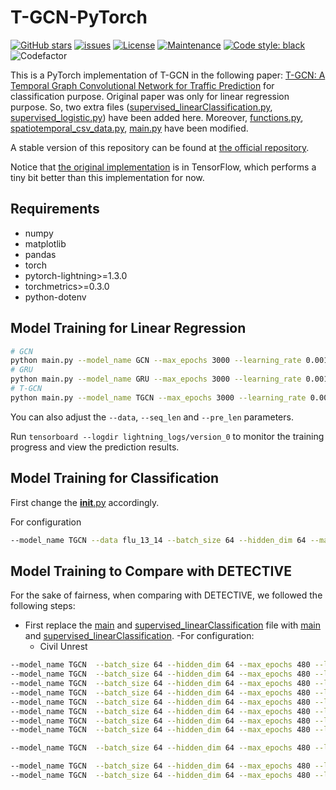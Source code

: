 # T-GCN-PyTorch

[![GitHub stars](https://img.shields.io/github/stars/martinwhl/T-GCN-PyTorch?label=stars&maxAge=2592000)](https://gitHub.com/martinwhl/T-GCN-PyTorch/stargazers/) [![issues](https://img.shields.io/github/issues/martinwhl/T-GCN-PyTorch)](https://github.com/martinwhl/T-GCN-PyTorch/issues) [![License](https://img.shields.io/github/license/martinwhl/T-GCN-PyTorch)](./LICENSE) [![Maintenance](https://img.shields.io/badge/Maintained%3F-yes-green.svg)](https://GitHub.com/martinwhl/T-GCN-PyTorch/graphs/commit-activity) [![Code style: black](https://img.shields.io/badge/code%20style-black-000000.svg)](https://github.com/psf/black) ![Codefactor](https://www.codefactor.io/repository/github/martinwhl/T-GCN-PyTorch/badge)

This is a PyTorch implementation of T-GCN in the following paper: [T-GCN: A Temporal Graph Convolutional Network for Traffic Prediction](https://arxiv.org/abs/1811.05320) for classification purpose. Original paper was only for linear regression purpose. So, two extra files ([supervised_linearClassification.py](tasks/supervised_linearClassification.py), [supervised_logistic.py](tasks/supervised_logistic.py)) have been added here. Moreover, [functions.py](utils/data/functions.py), [spatiotemporal_csv_data.py](utils/data/spatiotemporal_csv_data.py), [main.py](main.py) have been modified.

A stable version of this repository can be found at [the official repository](https://github.com/lehaifeng/T-GCN/tree/master/T-GCN/T-GCN-PyTorch).

Notice that [the original implementation](https://github.com/lehaifeng/T-GCN/tree/master/T-GCN/T-GCN-TensorFlow) is in TensorFlow, which performs a tiny bit better than this implementation for now.

## Requirements

* numpy
* matplotlib
* pandas
* torch
* pytorch-lightning>=1.3.0
* torchmetrics>=0.3.0
* python-dotenv

## Model Training for Linear Regression

```bash
# GCN
python main.py --model_name GCN --max_epochs 3000 --learning_rate 0.001 --weight_decay 0 --batch_size 64 --hidden_dim 100 --settings supervised --gpus 1
# GRU
python main.py --model_name GRU --max_epochs 3000 --learning_rate 0.001 --weight_decay 1.5e-3 --batch_size 64 --hidden_dim 100 --settings supervised --gpus 1
# T-GCN
python main.py --model_name TGCN --max_epochs 3000 --learning_rate 0.001 --weight_decay 0 --batch_size 32 --hidden_dim 64 --loss mse_with_regularizer --settings supervised --gpus 1
```

You can also adjust the `--data`, `--seq_len` and `--pre_len` parameters.

Run `tensorboard --logdir lightning_logs/version_0` to monitor the training progress and view the prediction results.

## Model Training for Classification
First change the [__init__.py](tasks/__init__.py) accordingly.

For configuration
```bash
--model_name TGCN --data flu_13_14 --batch_size 64 --hidden_dim 64 --max_epochs 300 --learning_rate 0.001 --seq_len 5 --pre_len 1 --lead_time 0 --num_class 5 --split_ratio 0.5
```

## Model Training to Compare with DETECTIVE
For the sake of fairness, when comparing with DETECTIVE, we followed the following steps:
- First replace the [main](main.py) and [supervised_linearClassification](tasks/supervised_linearClassification.py) file with [main](DETECTIVE_Comparison/main.py) and [supervised_linearClassification](DETECTIVE_Comparison/supervised_linearClassification.py). 
-For configuration:
    - Civil Unrest
```bash
--model_name TGCN  --batch_size 64 --hidden_dim 64 --max_epochs 480 --learning_rate 0.01 --seq_len 1 --pre_len 1 --data argentina --adjust_feat 1249 --lead_time 0 --num_class 3 --split_ratio 0.5
--model_name TGCN  --batch_size 64 --hidden_dim 64 --max_epochs 480 --learning_rate 0.01 --seq_len 1 --pre_len 1 --data brazil --adjust_feat 1288 --lead_time 0 --num_class 3 --split_ratio 0.5
--model_name TGCN  --batch_size 64 --hidden_dim 64 --max_epochs 480 --learning_rate 0.01 --seq_len 1 --pre_len 1 --data chile --adjust_feat 1214 --lead_time 0 --num_class 3 --split_ratio 0.5
--model_name TGCN  --batch_size 64 --hidden_dim 64 --max_epochs 480 --learning_rate 0.01 --seq_len 1 --pre_len 1 --data colombia --adjust_feat 1230 --lead_time 0 --num_class 3 --split_ratio 0.5
--model_name TGCN  --batch_size 64 --hidden_dim 64 --max_epochs 480 --learning_rate 0.01 --seq_len 1 --pre_len 1 --data mexico --adjust_feat 1262 --lead_time 0 --num_class 3 --split_ratio 0.5
--model_name TGCN  --batch_size 64 --hidden_dim 64 --max_epochs 480 --learning_rate 0.01 --seq_len 1 --pre_len 1 --data paraguay --adjust_feat 1105 --lead_time 0 --num_class 3 --split_ratio 0.5
--model_name TGCN  --batch_size 64 --hidden_dim 64 --max_epochs 480 --learning_rate 0.01 --seq_len 1 --pre_len 1 --data uruguay --adjust_feat 1149 --lead_time 0 --num_class 3 --split_ratio 0.5
--model_name TGCN  --batch_size 64 --hidden_dim 64 --max_epochs 480 --learning_rate 0.01 --seq_len 1 --pre_len 1 --data venezuela --adjust_feat 1251 --lead_time 0 --num_class 3 --split_ratio 0.5

--model_name TGCN  --batch_size 64 --hidden_dim 64 --max_epochs 480 --learning_rate 0.01 --seq_len 1 --pre_len 1 --data china_air --adjust_feat 1343 --lead_time 0 --num_class 4 --split_ratio 0.5

--model_name TGCN  --batch_size 64 --hidden_dim 64 --max_epochs 480 --learning_rate 0.01 --seq_len 1 --pre_len 1 --data flu_11_12 --adjust_feat 524 --lead_time 0 --num_class 5 --split_ratio 0.5
--model_name TGCN  --batch_size 64 --hidden_dim 64 --max_epochs 480 --learning_rate 0.01 --seq_len 1 --pre_len 1 --data flu_13_14 --adjust_feat 524 --lead_time 0 --num_class 5 --split_ratio 0.5

```
